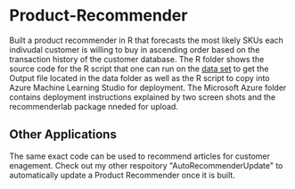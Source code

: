 # Product-Recommender
Built a product recommender in R that forecasts the most likely SKUs each indivudal customer is willing to buy in ascending order based on the transaction history of the customer database. The R folder shows the source code for the R script that one can run on the [data set](https://raw.githubusercontent.com/solomondaner/Product-Recommender/master/data/Sales.csv) to get the Output file located in the data folder as well as the R script to copy into Azure Machine Learning Studio for deployment. The Microsoft Azure folder contains deployment instructions explained by two screen shots and the recommenderlab package nneded for upload. 

 ## Other Applications
The same exact code can be used to recommend articles for customer enagement. Check out my other respoitory "AutoRecommenderUpdate" to automatically update a Product Recommender once it is built. 
